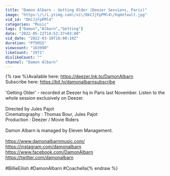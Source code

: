 ```yaml
---
title: "Damon Albarn - Getting Older (Deezer Sessions, Paris)"
image: "https:\/\/i.ytimg.com\/vi\/DkCJjFpPMl4\/hqdefault.jpg"
vid_id: "DkCJjFpPMl4"
categories: "Music"
tags: ["Damon","Albarn","Getting"]
date: "2022-05-22T14:53:37+03:00"
vid_date: "2022-03-10T16:00:10Z"
duration: "PT5M1S"
viewcount: "163990"
likeCount: "2971"
dislikeCount: ""
channel: "Damon Albarn"
---
```

{% raw %}Available here: <a rel="nofollow" target="blank" href="https://deezer.lnk.to/DamonAlbarn">https://deezer.lnk.to/DamonAlbarn</a><br />Subscribe here: <a rel="nofollow" target="blank" href="https://bit.ly/damonalbarnsubscribe">https://bit.ly/damonalbarnsubscribe</a><br /><br />'Getting Older' - recorded at Deezer hq in Paris last November.  Listen to the whole session exclusively on Deezer. <br /><br />Directed by Jules Pajot<br />Cinematography : Thomas Bour, Jules Pajot<br />Production : Deezer / Movie Riders<br /><br />Damon Albarn is managed by Eleven Management.<br /><br /><a rel="nofollow" target="blank" href="https://www.damonalbarnmusic.com/">https://www.damonalbarnmusic.com/</a><br /><a rel="nofollow" target="blank" href="https://instagram.com/damonalbarn">https://instagram.com/damonalbarn</a><br /><a rel="nofollow" target="blank" href="https://www.facebook.com/DamonAlbarn">https://www.facebook.com/DamonAlbarn</a><br /><a rel="nofollow" target="blank" href="https://twitter.com/damonalbarn">https://twitter.com/damonalbarn</a><br /><br />#BillieEilish #DamonAlbarn #Coachella{% endraw %}
